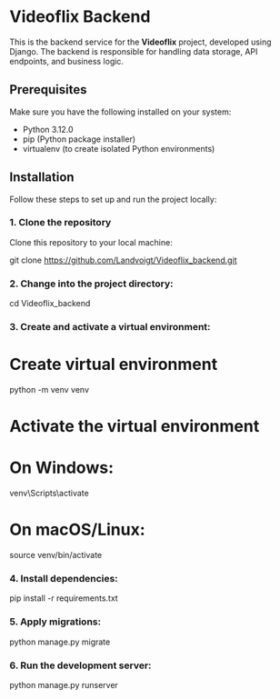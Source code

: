 # Videoflix Backend

This is the backend service for the **Videoflix** project, developed using Django. The backend is responsible for handling data storage, API endpoints, and business logic.

## Prerequisites

Make sure you have the following installed on your system:

- Python 3.12.0
- pip (Python package installer)
- virtualenv (to create isolated Python environments)

## Installation

Follow these steps to set up and run the project locally:

### 1. Clone the repository

Clone this repository to your local machine:

git clone https://github.com/Landvoigt/Videoflix_backend.git

### 2. Change into the project directory:

cd Videoflix_backend

### 3. Create and activate a virtual environment:

# Create virtual environment

python -m venv venv

# Activate the virtual environment
# On Windows:

venv\Scripts\activate

# On macOS/Linux:

source venv/bin/activate

### 4. Install dependencies:

pip install -r requirements.txt

### 5. Apply migrations:

python manage.py migrate

### 6. Run the development server:

python manage.py runserver

